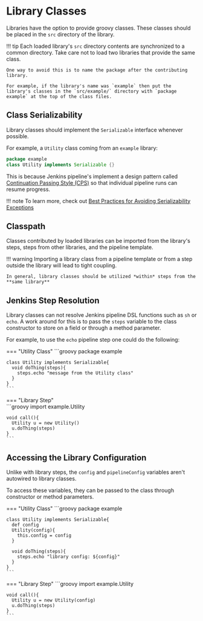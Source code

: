 # Library Classes

Libraries have the option to provide groovy classes. These classes should be placed in the `src` directory of the library.

!!! tip
    Each loaded library's `src` directory contents are synchronized to a common directory. Take care not to load two libraries that provide the same class.

    One way to avoid this is to name the package after the contributing library. 

    For example, if the library's name was `example` then put the library's classes in the `src/example/` directory with `package example` at the top of the class files. 

## Class Serializability

Library classes should implement the `Serializable` interface whenever possible.

For example, a `Utility` class coming from an `example` library:

<!-- markdownlint-disable code-block-style-->
```groovy
package example
class Utility implements Serializable {}
```

This is because Jenkins pipeline's implement a design pattern called [Continuation Passing Style (CPS)](https://github.com/jenkinsci/workflow-cps-plugin#technical-design) so that individual pipeline runs can resume progress.

!!! note
    To learn more, check out [Best Practices for Avoiding Serializability Exceptions](https://www.jenkins.io/doc/book/pipeline/pipeline-best-practices/#avoiding-notserializableexception)

## Classpath

Classes contributed by loaded libraries can be imported from the library's steps, steps from other libraries, and the pipeline template.

!!! warning
    Importing a library class from a pipeline template or from a step outside the library will lead to tight coupling.

    In general, library classes should be utilized *within* steps from the **same library**

## Jenkins Step Resolution

Library classes can not resolve Jenkins pipeline DSL functions such as `sh` or `echo`. A work around for this is to pass the `steps` variable to the class constructor to store on a field or through a method parameter.

For example, to use the `echo` pipeline step one could do the following:

=== "Utility Class"
    ```groovy
    package example

    class Utility implements Serializable{
      void doThing(steps){
        steps.echo "message from the Utility class"
      }
    }
    ```
  
=== "Library Step"  
    ```groovy
    import example.Utility

    void call(){
      Utility u = new Utility()
      u.doThing(steps)
    }
    ```

## Accessing the Library Configuration

Unlike with library steps, the `config` and `pipelineConfig` variables aren't autowired to library classes.

To access these variables, they can be passed to the class through constructor or method parameters.

=== "Utility Class"
    ```groovy
    package example

    class Utility implements Serializable{
      def config
      Utility(config){
        this.config = config
      }

      void doThing(steps){
        steps.echo "library config: ${config}"
      }
    }
    ```
=== "Library Step"
    ```groovy
    import example.Utility

    void call(){
      Utility u = new Utility(config)
      u.doThing(steps)
    }
    ```
